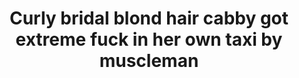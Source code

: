 ---
layout: post
title: Curly bridal blond hair cabby got extreme fuck in her own taxi by muscleman
duration: '05:04'
view: 550
rate: 2
video: 'https://flashservice.xvideos.com/embedframe/22524133'
category:
 - blonde
 - blowjob
 - busty
 - cab
 - curly-hair
 - curvy
 - gorgeous
 - milf
 - stunning
 - tattoo
tags: 
 - big-tits
 - sucked
 - fucked
priority: 0.9
changefreq: daily
---